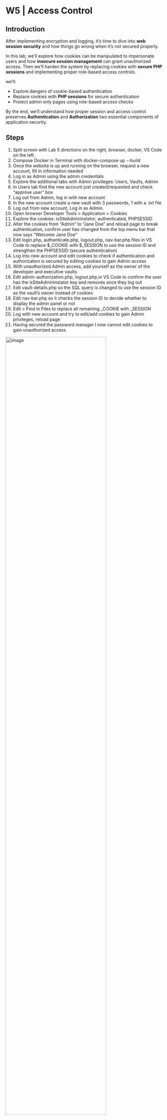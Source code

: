 # W5 | Access Control

## Introduction  
After implementing encryption and logging, it’s time to dive into **web session security** and how things go wrong when it’s not secured properly.

In this lab, we’ll explore how cookies can be manipulated to impersonate users and how **insecure session management** can grant unauthorized access. Then we’ll harden the system by replacing cookies with **secure PHP sessions** and implementing proper role-based access controls.

we’ll:
- Explore dangers of cookie-based authentication
- Replace cookies with **PHP sessions** for secure authentication
- Protect admin only pages using role-based access checks

By the end, we’ll understand how proper session and access control preserves **Authentication** and **Authorization** two essential components of application security.


## Steps
1. Split screen with Lab 5 directions on the right, browser, docker, VS Code on the left.
2. Compose Docker in Terminal with docker-compose up --build
3. Once the website is up and running on the browser, request a new account, fill in information needed
4. Log in as Admin using the admin credentials
5. Explore the additional tabs with Admin privileges: Users, Vaults, Admin
6. In Users tab find the new account just created/requested and check “approve user” box
7. Log out from Admin, log in with new account
8. In the new account create a new vault with 3 passwords, 1 with a .txt file
9. Log out from new account, Log in as Admin.
10. Open browser Developer Tools > Application > Cookies
11. Explore the cookies: isSiteAdmininstator, authenticated, PHPSESSID
12. Alter the cookies from “Admin” to “Jane Doe” and reload page to break authentication, confirm user has changed from the top menu bar that now says “Welcome Jane Doe”
13. Edit login.php, authenticate.php, logout.php, nav-bar.php files in VS Code to replace $_COOKIE with $_SESSION to use the session ID and strengthen the PHPSESSID (secure authentication)
14. Log into new account and edit cookies to check if authentication and authorization is secured by editing cookies to gain Admin access
15. With unauthorized Admin access, add yourself as the owner of the developer and executive vaults
16. Edit admin-authorization.php, logout.php,in VS Code to confirm the user has the isSiteAdmininstator key  and removes once they log out
17. Edit vault-details.php so the SQL query is changed to use the session ID as the vault’s owner instead of cookies
18. Edit nav-bar.php so it checks the session ID to decide whether to display the admin panel or not
19. Edit > Find in Files to replace all remaining _COOKIE with _SESSION
20. Log with new account and try to edit/add cookies to gain Admin privileges, reload page
21. Having secured the password manager I now cannot edit cookies to gain unauthorized access
<img width="80%" alt="image" src="https://github.com/user-attachments/assets/b01ab5b0-fdd4-43dd-9c82-2c1310485010" />

*Logged in as user: Jane Doe by editing browser cookies without password*

<img width="80%" alt="image" src="https://github.com/user-attachments/assets/f57755d8-66be-4e24-bbf5-954f54a0067f" />

*Altered browser cookies to grant Admin access to personal user: Wow*

## Reflection
Changing _COOKIE to _SESSION in the password manager shifted authentication from the Presentation tier -> Logic tier. Originally **authentication data was stored as cookies directly in the user’s browser within the presentation tier, allowing users to bypass authentication by manually altering cookie values**, demonstrated when accessing Jane Doe’s account and Admin panel without proper credentials. 
When changed to use PHP sessions, the authentication now leverages the PHPSESSID cookies that contain only a unique session identifier, while storing the actual authentication data server side in the logic tier. This architectural shift places **authentication state management within the logic tier, protecting it from direct manipulation** by users. The session data remains under the application’s control in the logic tier, requiring calls to modified authentication components that now check whether an authentication variable exists within the current session instead of cookies, making credential forgery more difficult.

We can use **POL** and **Access Control (RBAC, ABAC)** to ensure users are given access only to resources and information needed to do their specific tasks. Based on their roles or attributes, their privileges should be limited. This not only ensures efficiency of tasks (no overwhelming, exposure to non relevant information) it also strengthens security by decreasing the number who have access to sensitive information. **Authorization Model** is another way to manage user access based on organization department/structure and ensure separation of work with secured access. 
Because PHP often defaults to the **Permissive mechanism**, the developer should ensure that the **Strict mechanism** is enforced, and only accept session ID values that have been previously generated by the web application. If web apps don’t filter invalid session IDs before processing, they can potentially be used to exploit other web vulnerabilities like SQL injection, to access and manipulate unauthorized information. The **session ID must be renewed to reflect the privilege changes associated with the user**. This lab demonstrates unsecured JS can access credential information. The cookies of the unsecured password manager (authenticated-Admin, isSiteAdminstrator-1) could be manipulated to gain unauthorized access to Admin privileges. However, after securing the webpage with sessions –which are more secure being stored on the server side– the webpage access didn’t change when we edited the cookies. It’s crucial for session IDs to be regenerated to prevent session fixation attacks. Other ways we can ensure security is using HTTPOnly and same site cookies. Overall I learned that **small gaps that seem insignificant when placed in the wrong hands can become big gaps**. Most people aren’t even aware they can exploit cookies to gain unauthorized privileges to information(myself included). But all it takes is one knowledgeable, sly individual. In the digital age, access to internal information is the biggest asset and risk for organizations and governments.

Authentication and authorization challenge the hacker mindset by **creating boundaries that require creative workarounds**. A committed hacker could exploit cookie based authentication by directly modifying client side values. Yet when security shifted to server side session management it significantly **increased difficulty, forcing hackers to think creatively** and find complex vulnerabilities like session fixation or cross site request forgery rather than simple cookie manipulation to overcome these enhanced protections. Despite the improved security using server side PHP sessions, an adversary could potentially bypass authentication by exploiting SQL injection vulnerability in the login process. The unfiltered SQL query SELECT * FROM users WHERE username = '$username' AND password = '$password' allows an attacker to add malicious input like ' OR '1'='1 for both username and password fields, potentially authenticating as the first user in the database (like the admin) without knowing actual credentials.

<img width="50%" alt="image" src="https://github.com/user-attachments/assets/10a22419-70b8-4e18-bb12-30831d7f74c3" />
